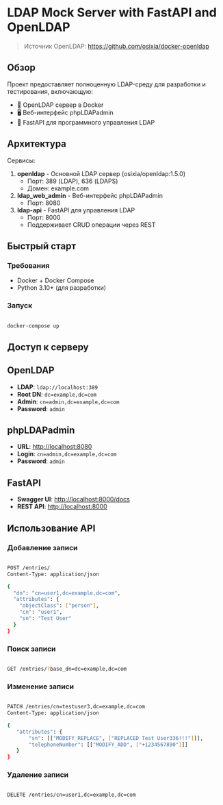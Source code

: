 # LDAP Mock Server with FastAPI and OpenLDAP

> Источник OpenLDAP: https://github.com/osixia/docker-openldap

## Обзор

Проект предоставляет полноценную LDAP-среду для разработки и тестирования, включающую:
- 🐳 OpenLDAP сервер в Docker
- 🖥️ Веб-интерфейс phpLDAPadmin
- 🚀 FastAPI для программного управления LDAP

## Архитектура

Сервисы:
1. **openldap** - Основной LDAP сервер (osixia/openldap:1.5.0)
   - Порт: 389 (LDAP), 636 (LDAPS)
   - Домен: example.com
2. **ldap_web_admin** - Веб-интерфейс phpLDAPadmin
   - Порт: 8080
3. **ldap-api** - FastAPI для управления LDAP
   - Порт: 8000
   - Поддерживает CRUD операции через REST

## Быстрый старт

### Требования
- Docker + Docker Compose
- Python 3.10+ (для разработки)

### Запуск
```bash

docker-compose up
```
## Доступ к серверу

## OpenLDAP
- **LDAP**: `ldap://localhost:389`
- **Root DN**: `dc=example,dc=com`
- **Admin**: `cn=admin,dc=example,dc=com`
- **Password**: `admin`

## phpLDAPadmin
- **URL**: [http://localhost:8080](http://localhost:8080)
- **Login**: `cn=admin,dc=example,dc=com`
- **Password**: `admin`

## FastAPI
- **Swagger UI**: [http://localhost:8000/docs](http://localhost:8000/docs)
- **REST API**: [http://localhost:8000](http://localhost:8000)
## Использование API

### Добавление записи
```bash

POST /entries/
Content-Type: application/json

{
  "dn": "cn=user1,dc=example,dc=com",
  "attributes": {
    "objectClass": ["person"],
    "cn": "user1",
    "sn": "Test User"
  }
}
```
### Поиск записи
```bash

GET /entries/?base_dn=dc=example,dc=com
```
### Изменение записи
```bash

PATCH /entries/cn=testuser3,dc=example,dc=com
Content-Type: application/json

{
   "attributes": {
       "sn": [["MODIFY_REPLACE", ["REPLACED Test User336!!!"]]],
       "telephoneNumber": [["MODIFY_ADD", ["+1234567890"]]]
   }
}
```
### Удаление записи
```bash

DELETE /entries/cn=user1,dc=example,dc=com
```

